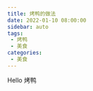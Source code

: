 ```yaml
---
title: 烤鸭的做法
date: 2022-01-10 08:00:00
sidebar: auto
tags:
 - 烤鸭
 - 美食
categories:
 - 美食
---
```


Hello 烤鸭

